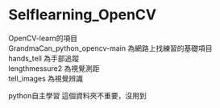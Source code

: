 # Selflearning_OpenCV

  OpenCV-learn的項目  
  GrandmaCan_python_opencv-main 為網路上找練習的基礎項目  
  hands_tell 為手部追蹤  
  lengthmessure2 為視覺測距  
  tell_images 為視覺辨識  

  python自主學習 這個資料夾不重要，沒用到 
